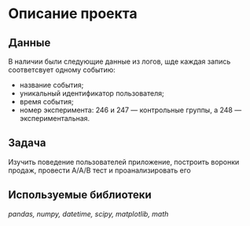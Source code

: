 # Описание проекта

## Данные

В наличии были следующие данные из логов, шде каждая запись соответсвует одному событию:
- название события;
- уникальный идентификатор пользователя;
- время события;
- номер эксперимента: 246 и 247 — контрольные группы, а 248 — экспериментальная.

## Задача

Изучить поведение пользователей приложение, построить воронки продаж, провести A/A/B тест и проанализировать его

## Используемые библиотеки
*pandas, numpy, datetime, scipy, matplotlib, math*
